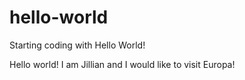 # hello-world
Starting coding with Hello World!

Hello world! I am Jillian and I would like to visit Europa!
